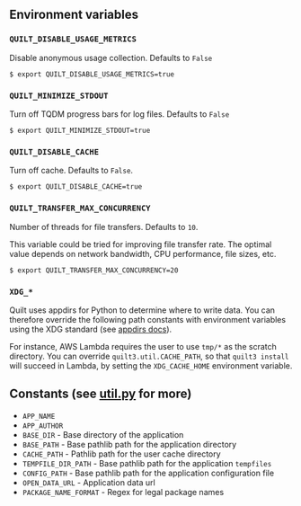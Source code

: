 ## Environment variables
### `QUILT_DISABLE_USAGE_METRICS`
Disable anonymous usage collection. Defaults to `False`
```
$ export QUILT_DISABLE_USAGE_METRICS=true
```
### `QUILT_MINIMIZE_STDOUT`
Turn off TQDM progress bars for log files. Defaults to `False`
```
$ export QUILT_MINIMIZE_STDOUT=true
```
### `QUILT_DISABLE_CACHE`
Turn off cache. Defaults to `False`.
```
$ export QUILT_DISABLE_CACHE=true
```
### `QUILT_TRANSFER_MAX_CONCURRENCY`
Number of threads for file transfers. Defaults to `10`.

This variable could be tried for improving file transfer rate. The optimal value
depends on network bandwidth, CPU performance, file sizes, etc.
```
$ export QUILT_TRANSFER_MAX_CONCURRENCY=20
```

### `XDG_*`
Quilt uses appdirs for Python to determine where to write data. You can therefore
override the following path constants with environment variables using the XDG
standard (see [appdirs docs](https://pypi.org/project/appdirs/)).

For instance, AWS Lambda requires the user to use `tmp/*` as the scratch
directory. You can override `quilt3.util.CACHE_PATH`, so that `quilt3 install` will succeed
in Lambda, by setting the `XDG_CACHE_HOME` environment variable.


## Constants (see [util.py](https://github.com/quiltdata/quilt/blob/master/api/python/quilt3/util.py) for more)

- `APP_NAME`
- `APP_AUTHOR`
- `BASE_DIR` - Base directory of the application
- `BASE_PATH` - Base pathlib path for the application directory
- `CACHE_PATH` - Pathlib path for the user cache directory
- `TEMPFILE_DIR_PATH` - Base pathlib path for the application `tempfiles`
- `CONFIG_PATH` - Base pathlib path for the application configuration file
- `OPEN_DATA_URL` - Application data url
- `PACKAGE_NAME_FORMAT` - Regex for legal package names
